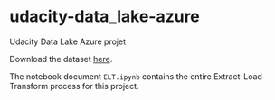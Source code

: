 # udacity-data_lake-azure
Udacity Data Lake Azure projet

Download the dataset [here](https://video.udacity-data.com/topher/2022/March/62420bb1_azure-data-lakehouse-projectdatafiles/azure-data-lakehouse-projectdatafiles.zip).

The notebook document `ELT.ipynb` contains the entire Extract-Load-Transform process for this project.

